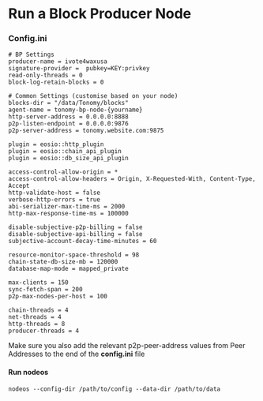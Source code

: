# Run a Block Producer Node

### Config.ini&#x20;

```
# BP Settings
producer-name = ivote4waxusa
signature-provider =  pubkey=KEY:privkey
read-only-threads = 0
block-log-retain-blocks = 0

# Common Settings (customise based on your node)
blocks-dir = "/data/Tonomy/blocks"
agent-name = tonomy-bp-node-{yourname}
http-server-address = 0.0.0.0:8888
p2p-listen-endpoint = 0.0.0.0:9876
p2p-server-address = tonomy.website.com:9875

plugin = eosio::http_plugin
plugin = eosio::chain_api_plugin
plugin = eosio::db_size_api_plugin

access-control-allow-origin = *
access-control-allow-headers = Origin, X-Requested-With, Content-Type, Accept
http-validate-host = false
verbose-http-errors = true
abi-serializer-max-time-ms = 2000
http-max-response-time-ms = 100000

disable-subjective-p2p-billing = false
disable-subjective-api-billing = false
subjective-account-decay-time-minutes = 60

resource-monitor-space-threshold = 98
chain-state-db-size-mb = 120000
database-map-mode = mapped_private

max-clients = 150
sync-fetch-span = 200
p2p-max-nodes-per-host = 100

chain-threads = 4
net-threads = 4
http-threads = 8
producer-threads = 4

```

Make sure you also add the relevant p2p-peer-address values from Peer Addresses to the end of the **config.ini** file

#### Run nodeos

```
nodeos --config-dir /path/to/config --data-dir /path/to/data
```
